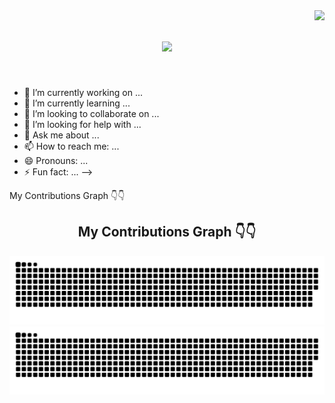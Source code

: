 <img align="right" src="https://visitor-badge.laobi.icu/badge?page_id=Garvit1809.Garvit1809">

<h1 align="center">
  <a href="https://git.io/typing-svg">
    <img src="https://readme-typing-svg.herokuapp.com/?lines=+🙏+🙏+Welcome+to+Garvit's+Github+🙏+🙏;&center=true&size=30">
  </a>
</h1>
<br>

- 🔭 I’m currently working on ...
- 🌱 I’m currently learning ...
- 👯 I’m looking to collaborate on ...
- 🤔 I’m looking for help with ...
- 💬 Ask me about ...
- 📫 How to reach me: ...
- 😄 Pronouns: ...
- ⚡ Fun fact: ...
-->


My Contributions Graph 👇👇 

<h2 align="center">
  My Contributions Graph 👇👇 
</h2>

![github contribution grid snake animation](https://raw.githubusercontent.com/Garvit1809/Garvit1809/output/github-contribution-grid-snake-dark.svg#gh-light-mode-only)
![github contribution grid snake animation](https://raw.githubusercontent.com/Garvit1809/Garvit1809/output/github-contribution-grid-snake.svg#gh-dark-mode-only)
